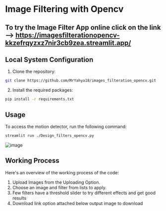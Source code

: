# Image Filtering with Opencv

## To try the Image Filter App online click on the link --> https://imagesfilterationopencv-kkzefrqyzxz7nir3cb9zea.streamlit.app/

## Local System Configuration

1. Clone the repository:

```bash
git clone https://github.com/MrYahya18/images_filteration_opencv.git
```

2. Install the required packages:

```bash
pip install -r requirements.txt
```

## Usage

To access the motion detector, run the following command:

```bash
streamlit run ./Design_filters_opencv.py
```
![image](https://github.com/MrYahya18/images_filteration_opencv/assets/88489038/a071a489-e2db-499e-9486-34b8f634bae0)

## Working Process

Here's an overview of the working process of the code:

1. Upload Images from the Uploading Option.
2. Choose an image and filter from lists to apply.
3. Few filters have a threshold slider to try different effects and get good results
7. Download link option attached below output image to download
